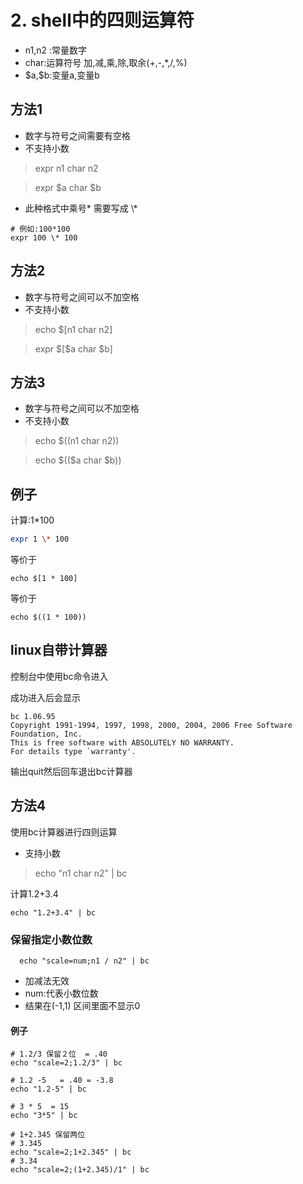# 2. shell中的四则运算符
* n1,n2 :常量数字
* char:运算符号 加,减,乘,除,取余(+,-,*,/,%)
* \$a,\$b:变量a,变量b
  
## 方法1
* 数字与符号之间需要有空格
* 不支持小数

>expr n1 char n2

>expr $a char $b

* 此种格式中乘号* 需要写成 \\*
```shell
# 例如:100*100
expr 100 \* 100 
```

## 方法2
* 数字与符号之间可以不加空格
* 不支持小数 

>echo $[n1 char n2]

>expr $[\$a char $b]


## 方法3
* 数字与符号之间可以不加空格
* 不支持小数
  
>echo $((n1 char n2))

>echo $((\$a char $b))


## 例子
计算:1*100

```bash
expr 1 \* 100
```
等价于
```shell
echo $[1 * 100] 
```
等价于
```
echo $((1 * 100))
```

## linux自带计算器
控制台中使用bc命令进入

成功进入后会显示
```text
bc 1.06.95
Copyright 1991-1994, 1997, 1998, 2000, 2004, 2006 Free Software Foundation, Inc.
This is free software with ABSOLUTELY NO WARRANTY.
For details type `warranty'. 
```
输出quit然后回车退出bc计算器

## 方法4
使用bc计算器进行四则运算
* 支持小数
> echo "n1 char n2" | bc

计算1.2+3.4
```shell
echo "1.2+3.4" | bc
```

### 保留指定小数位数
```shell
  echo "scale=num;n1 / n2" | bc
```
* 加减法无效
* num:代表小数位数
* 结果在(-1,1) 区间里面不显示0

#### 例子
```shell
# 1.2/3 保留２位  = .40
echo "scale=2;1.2/3" | bc

# 1.2 -5   = .40 = -3.8
echo "1.2-5" | bc

# 3 * 5  = 15
echo "3*5" | bc

# 1+2.345 保留两位　
# 3.345
echo "scale=2;1+2.345" | bc 
# 3.34
echo "scale=2;(1+2.345)/1" | bc
```